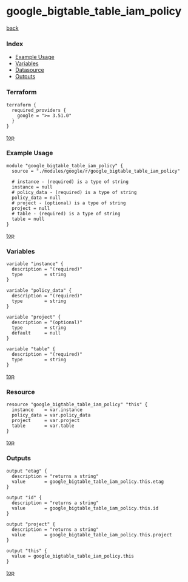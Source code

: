 # google_bigtable_table_iam_policy

[back](../google.md)

### Index

- [Example Usage](#example-usage)
- [Variables](#variables)
- [Datasource](#datasource)
- [Outputs](#outputs)

### Terraform

```hcl
terraform {
  required_providers {
    google = ">= 3.51.0"
  }
}
```

[top](#index)

### Example Usage

```hcl
module "google_bigtable_table_iam_policy" {
  source = "./modules/google/r/google_bigtable_table_iam_policy"

  # instance - (required) is a type of string
  instance = null
  # policy_data - (required) is a type of string
  policy_data = null
  # project - (optional) is a type of string
  project = null
  # table - (required) is a type of string
  table = null
}
```

[top](#index)

### Variables

```hcl
variable "instance" {
  description = "(required)"
  type        = string
}

variable "policy_data" {
  description = "(required)"
  type        = string
}

variable "project" {
  description = "(optional)"
  type        = string
  default     = null
}

variable "table" {
  description = "(required)"
  type        = string
}
```

[top](#index)

### Resource

```hcl
resource "google_bigtable_table_iam_policy" "this" {
  instance    = var.instance
  policy_data = var.policy_data
  project     = var.project
  table       = var.table
}
```

[top](#index)

### Outputs

```hcl
output "etag" {
  description = "returns a string"
  value       = google_bigtable_table_iam_policy.this.etag
}

output "id" {
  description = "returns a string"
  value       = google_bigtable_table_iam_policy.this.id
}

output "project" {
  description = "returns a string"
  value       = google_bigtable_table_iam_policy.this.project
}

output "this" {
  value = google_bigtable_table_iam_policy.this
}
```

[top](#index)